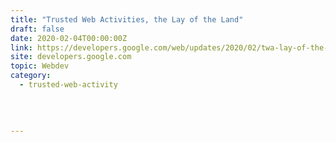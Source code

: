 ```yaml
---
title: "Trusted Web Activities, the Lay of the Land"
draft: false
date: 2020-02-04T00:00:00Z
link: https://developers.google.com/web/updates/2020/02/twa-lay-of-the-land?utm_medium=RSS&utm_source=hune
site: developers.google.com
topic: Webdev
category:
  - trusted-web-activity
  
   
  

---
```

